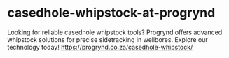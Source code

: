 # casedhole-whipstock-at-progrynd
Looking for reliable casedhole whipstock tools? Progrynd offers advanced whipstock solutions for precise sidetracking in wellbores. Explore our technology today!
https://progrynd.co.za/casedhole-whipstock/
